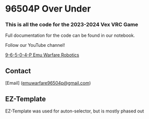 # 96504P Over Under
### This is all the code for the 2023-2024 Vex VRC Game  

Full documentation for the code can be found in our notebook.

Follow our YouTube channel!

[9-6-5-0-4-P Emu Warfare Robotics](https://www.youtube.com/channel/UC_TopZNv9Jb771qo_ST6W6Q)   

## Contact

[Email] (emuwarfare96504p@gmail.com)

## EZ-Template

EZ-Template was used for auton-selector, but is mostly phased out

